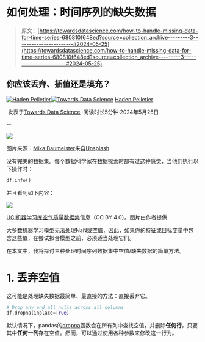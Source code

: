 # 如何处理：时间序列的缺失数据

> 原文：[https://towardsdatascience.com/how-to-handle-missing-data-for-time-series-680810f648ed?source=collection_archive---------3-----------------------#2024-05-25](https://towardsdatascience.com/how-to-handle-missing-data-for-time-series-680810f648ed?source=collection_archive---------3-----------------------#2024-05-25)

## 你应该丢弃、插值还是填充？

[](https://medium.com/@pelletierhaden?source=post_page---byline--680810f648ed--------------------------------)[![Haden Pelletier](../Images/8f73fc8222e783883c4ebcaee14513e0.png)](https://medium.com/@pelletierhaden?source=post_page---byline--680810f648ed--------------------------------)[](https://towardsdatascience.com/?source=post_page---byline--680810f648ed--------------------------------)[![Towards Data Science](../Images/a6ff2676ffcc0c7aad8aaf1d79379785.png)](https://towardsdatascience.com/?source=post_page---byline--680810f648ed--------------------------------) [Haden Pelletier](https://medium.com/@pelletierhaden?source=post_page---byline--680810f648ed--------------------------------)

·发表于[Towards Data Science](https://towardsdatascience.com/?source=post_page---byline--680810f648ed--------------------------------) ·阅读时长5分钟·2024年5月25日

--

![](../Images/229268897c4d0e5ec19aa8f51bcf62d0.png)

图片来源：[Mika Baumeister](https://unsplash.com/@kommumikation?utm_source=medium&utm_medium=referral)来自[Unsplash](https://unsplash.com/?utm_source=medium&utm_medium=referral)

没有完美的数据集。每个数据科学家在数据探索时都有过这种感觉，当他们执行以下操作时：

```py
df.info()
```

并且看到如下内容：

![](../Images/560f6e43bf14b6389f0dcfd2f2b5312c.png)

[UCI机器学习库空气质量数据集](https://archive.ics.uci.edu/dataset/360/air+quality)信息（CC BY 4.0）。图片由作者提供

大多数机器学习模型无法处理NaN或空值，因此，如果你的特征或目标变量中包含这些值，在尝试拟合模型之前，必须适当处理它们。

在本文中，我将探讨三种处理时间序列数据集中空值/缺失数据的简单方法。

# 1\. 丢弃空值

这可能是处理缺失数据最简单、最直接的方法：直接丢弃它。

```py
# Drop any and all nulls across all columns
df.dropna(inplace=True)
```

默认情况下，pandas的[dropna](https://pandas.pydata.org/docs/reference/api/pandas.DataFrame.dropna.html)函数会在所有列中查找空值，并删除**任何行**，只要其中**任何一列**存在空值。然而，可以通过使用各种参数来修改这一行为。
